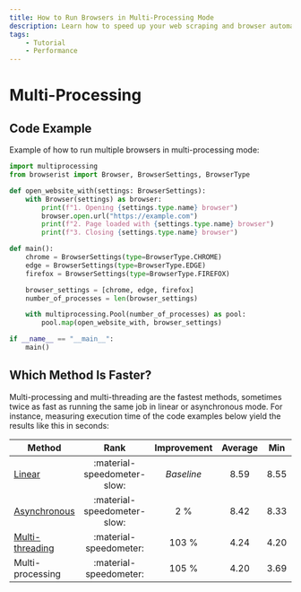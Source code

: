 ```yaml
---
title: How to Run Browsers in Multi-Processing Mode
description: Learn how to speed up your web scraping and browser automation with Browserist by running multiple browsers in parallel using multi-processing methods. Includes code examples.
tags:
    - Tutorial
    - Performance
---
```


# Multi-Processing
## Code Example
Example of how to run multiple browsers in multi-processing mode:

```python linenums="1"
import multiprocessing
from browserist import Browser, BrowserSettings, BrowserType

def open_website_with(settings: BrowserSettings):
    with Browser(settings) as browser:
        print(f"1. Opening {settings.type.name} browser")
        browser.open.url("https://example.com")
        print(f"2. Page loaded with {settings.type.name} browser")
        print(f"3. Closing {settings.type.name} browser")

def main():
    chrome = BrowserSettings(type=BrowserType.CHROME)
    edge = BrowserSettings(type=BrowserType.EDGE)
    firefox = BrowserSettings(type=BrowserType.FIREFOX)

    browser_settings = [chrome, edge, firefox]
    number_of_processes = len(browser_settings)

    with multiprocessing.Pool(number_of_processes) as pool:
        pool.map(open_website_with, browser_settings)

if __name__ == "__main__":
    main()
```

## Which Method Is Faster?
Multi-processing and multi-threading are the fastest methods, sometimes twice as fast as running the same job in linear or asynchronous mode. For instance, measuring execution time of the code examples below yield the results like this in seconds:

<div id="performance-parallelization-table-1"></div>

| Method                                    | Rank                        | Improvement | Average | Min   | Max   |
| ----------------------------------------- | :-------------------------: | :---------: | :-----: | :---: | :---: |
| [Linear](1-linear.md)                     | :material-speedometer-slow: | _Baseline_  | 8.59    | 8.55  | 8.62  |
| [Asynchronous](2-asynchronous.md)         | :material-speedometer-slow: | 2 %         | 8.42    | 8.33  | 8.48  |
| [Multi-threading](3-multi-threading.md)   | :material-speedometer:      | 103 %       | 4.24    | 4.20  | 4.29  |
| Multi-processing                          | :material-speedometer:      | 105 %       | 4.20    | 3.69  | 6.05  |
